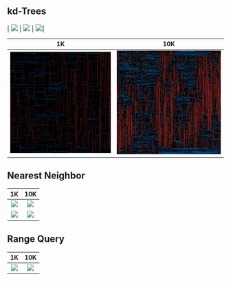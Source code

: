 ## kd-Trees

| ![](https://github.com/0x0584/kd-trees/blob/master/input/input1K-gif-1.gif) | ![](https://github.com/0x0584/kd-trees/blob/master/input/input1K-gif-2.gif) | ![](https://github.com/0x0584/kd-trees/blob/master/input/input1K-gif-3.gif)|

| 1K | 10K |
|:-:|:-:|
| ![](https://github.com/0x0584/kd-trees/blob/master/input/input1K.png) | ![](https://github.com/0x0584/kd-trees/blob/master/input/input10K.png) |


## Nearest Neighbor

| 1K | 10K |
|:-:|:-:|
| ![](https://github.com/0x0584/kd-trees/blob/master/input/input1K-near.gif) | ![](https://github.com/0x0584/kd-trees/blob/master/input/input10K-near.gif) |
| ![](https://github.com/0x0584/kd-trees/blob/master/input/input1K-near-circle.gif) | ![](https://github.com/0x0584/kd-trees/blob/master/input/input10K-near-circle.gif) |

## Range Query

| 1K | 10K |
|:-:|:-:|
| ![](https://github.com/0x0584/kd-trees/blob/master/range-1K.gif) | ![](https://github.com/0x0584/kd-trees/blob/master/range-10K.gif) |
